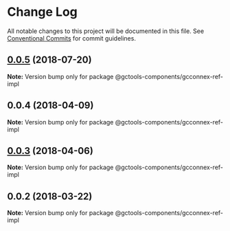 # Change Log

All notable changes to this project will be documented in this file.
See [Conventional Commits](https://conventionalcommits.org) for commit guidelines.

<a name="0.0.5"></a>
## [0.0.5](https://github.com/gctools-outilsgc/gctools-components/compare/@gctools-components/gcconnex-ref-impl@0.0.4...@gctools-components/gcconnex-ref-impl@0.0.5) (2018-07-20)

**Note:** Version bump only for package @gctools-components/gcconnex-ref-impl





<a name="0.0.4"></a>
## 0.0.4 (2018-04-09)




**Note:** Version bump only for package @gctools-components/gcconnex-ref-impl

<a name="0.0.3"></a>
## [0.0.3](https://github.com/gctools-outilsgc/gctools-components/compare/@gctools-components/gcconnex-ref-impl@0.0.2...@gctools-components/gcconnex-ref-impl@0.0.3) (2018-04-06)




**Note:** Version bump only for package @gctools-components/gcconnex-ref-impl

<a name="0.0.2"></a>
## 0.0.2 (2018-03-22)




**Note:** Version bump only for package @gctools-components/gcconnex-ref-impl
